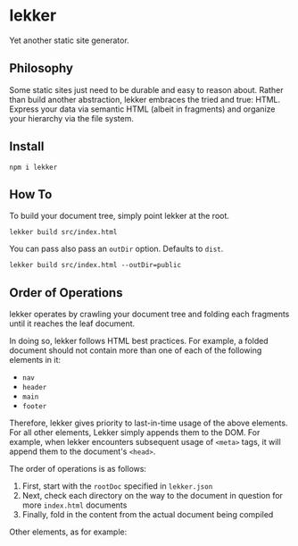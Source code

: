 # lekker

Yet another static site generator.

## Philosophy

Some static sites just need to be durable and easy to reason about. Rather than build another abstraction, lekker embraces the tried and true: HTML. Express your data via semantic HTML (albeit in fragments) and organize your hierarchy via the file system.

## Install

```
npm i lekker
```

## How To

To build your document tree, simply point lekker at the root.

```
lekker build src/index.html
```

You can pass also pass an `outDir` option. Defaults to `dist`.

```
lekker build src/index.html --outDir=public
```

## Order of Operations

lekker operates by crawling your document tree and folding each fragments until it reaches the leaf document.

In doing so, lekker follows HTML best practices. For example, a folded document should not contain more than one of each of the following elements in it:

- `nav`
- `header`
- `main`
- `footer`

Therefore, lekker gives priority to last-in-time usage of the above elements. For all other elements, Lekker simply appends them to the DOM. For example,
when lekker encounters subsequent usage of `<meta>` tags, it will append them to the document's `<head>`.

The order of operations is as follows:

1. First, start with the `rootDoc` specified in `lekker.json`
2. Next, check each directory on the way to the document in question for more `index.html` documents
3. Finally, fold in the content from the actual document being compiled

Other elements, as for example:
